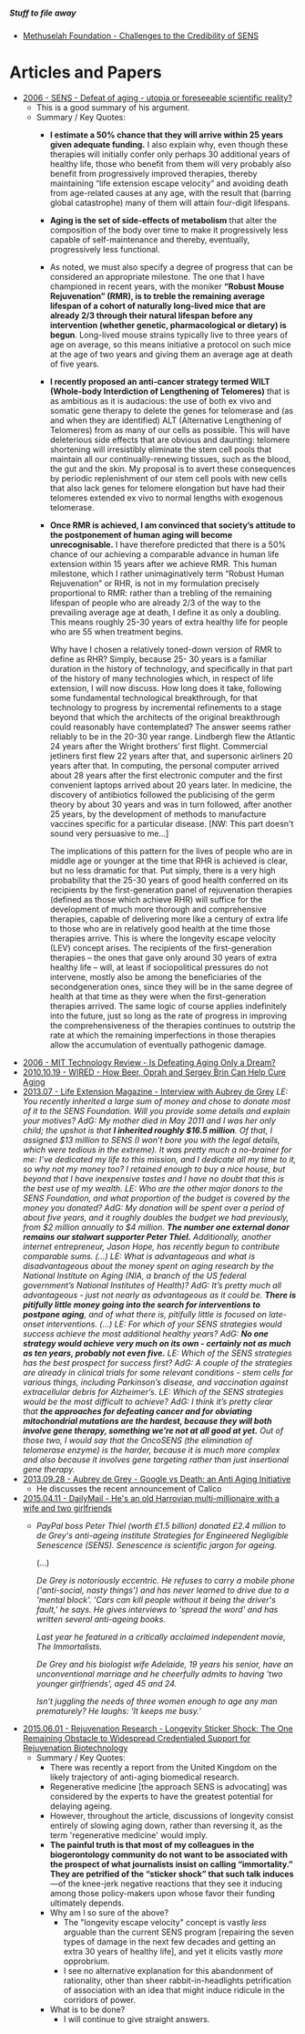 

##### Stuff to file away

- [Methuselah Foundation - Challenges to the Credibility of SENS](https://web.archive.org/web/20080912155953/http://www.mfoundation.org:80/index.php?pagename=credibility)

# Articles and Papers

 - [2006 - SENS - Defeat of aging - utopia or foreseeable scientific reality?](http://www.sens.org/files/pdf/Burd-PP.pdf)
   - This is a good summary of his argument.
   - Summary / Key Quotes:
     - **I estimate a 50% chance that they will arrive within 25 years given adequate funding.** I also explain why, even though these therapies will initially confer only perhaps 30 additional years of healthy life, those who benefit from them will very probably also benefit from progressively improved therapies, thereby maintaining “life extension escape velocity” and avoiding death from age-related causes at any age, with the result that (barring global catastrophe) many of them will attain four-digit lifespans.
     - **Aging is the set of side-effects of metabolism** that alter the composition of the body over time to make it progressively less capable of self-maintenance and thereby, eventually, progressively less functional.
     - As noted, we must also specify a degree of progress that can be considered an appropriate milestone. The one that I have championed in recent years, with the moniker **“Robust Mouse Rejuvenation” (RMR), is to treble the remaining average lifespan of a cohort of naturally long-lived mice that are already 2/3 through their natural lifespan before any intervention (whether genetic, pharmacological or dietary) is begun**. Long-lived mouse strains typically live to three years of age on average, so this means initiative a protocol on such mice at the age of two years and giving them an average age at death of five years.
     - **I recently proposed an anti-cancer strategy termed WILT (Whole-body Interdiction of Lengthening of Telomeres)** that is as ambitious as it is audacious: the use of both ex vivo and somatic gene therapy to delete the genes for telomerase and (as and when they are identified) ALT (Alternative Lengthening of Telomeres) from as many of our cells as possible. This will have deleterious side effects that are obvious and daunting: telomere shortening will irresistibly eliminate the stem cell pools that maintain all our continually-renewing tissues, such as the blood, the gut and the skin. My proposal is to avert these consequences by periodic replenishment of our stem cell pools with new cells that also lack genes for telomere elongation but have had their telomeres extended ex vivo to normal lengths with exogenous telomerase.
     - **Once RMR is achieved, I am convinced that society’s attitude to the postponement of human aging will become unrecognisable.** I have therefore predicted that there is a 50% chance of our achieving a comparable advance in human life extension within 15 years after we achieve RMR. This human milestone, which I rather unimaginatively term “Robust Human Rejuvenation” or RHR, is not in my formulation precisely proportional to RMR: rather than a trebling of the remaining lifespan of people who are already 2/3 of the way to the prevailing average age at death, I define it as only a doubling. This means roughly 25-30 years of extra healthy life for people who are 55 when treatment begins.
     
       Why have I chosen a relatively toned-down version of RMR to define as RHR? Simply, because 25- 30 years is a familiar duration in the history of technology, and specifically in that part of the history of many technologies which, in respect of life extension, I will now discuss. How long does it take, following some fundamental technological breakthrough, for that technology to progress by incremental refinements to a stage beyond that which the architects of the original breakthrough could reasonably have contemplated? The answer seems rather reliably to be in the 20-30 year range. Lindbergh flew the Atlantic 24 years after the Wright brothers’ first flight. Commercial jetliners first flew 22 years after that, and supersonic airliners 20 years after that. In computing, the personal computer arrived about 28 years after the first electronic computer and the first convenient laptops arrived about 20 years later. In medicine, the discovery of antibiotics followed the publicising of the germ theory by about 30 years and was in turn followed, after another 25 years, by the development of methods to manufacture vaccines specific for a particular disease. [NW: This part doesn't sound very persuasive to me...]
       
       The implications of this pattern for the lives of people who are in middle age or younger at the time that RHR is achieved is clear, but no less dramatic for that. Put simply, there is a very high probability that the 25-30 years of good health conferred on its recipients by the first-generation panel of rejuvenation therapies (defined as those which achieve RHR) will suffice for the development of much more thorough and comprehensive therapies, capable of delivering more like a century of extra life to those who are in relatively good health at the time those therapies arrive. This is where the longevity escape velocity (LEV) concept arises. The recipients of the first-generation therapies – the ones that gave only around 30 years of extra healthy life – will, at least if sociopolitical pressures do not intervene, mostly also be among the beneficiaries of the secondgeneration ones, since they will be in the same degree of health at that time as they were when the first-generation therapies arrived. The same logic of course applies indefinitely into the future, just so long as the rate of progress in improving the comprehensiveness of the therapies continues to outstrip the rate at which the remaining imperfections in those therapies allow the accumulation of eventually pathogenic damage.
- [2006 - MIT Technology Review - Is Defeating Aging Only a Dream?](http://www2.technologyreview.com/sens/)
- [2010.10.19 - WIRED - How Beer, Oprah and Sergey Brin Can Help Cure Aging](http://www.wired.com/2010/10/aubrey-de-grey/)
- [2013.07 - Life Extension Magazine - Interview with Aubrey de Grey](http://www.lifeextension.com/magazine/2013/7/Interview-with-Aubrey-de-Grey-PhD/Page-01)
*LE: You recently inherited a large sum of money and chose to donate most of it to the SENS Foundation. Will you provide some details and explain your motives?
AdG: My mother died in May 2011 and I was her only child; the upshot is that **I inherited roughly $16.5 million**. Of that, I assigned $13 million to SENS (I won’t bore you with the legal details, which were tedious in the extreme). It was pretty much a no-brainer for me: I’ve dedicated my life to this mission, and I dedicate all my time to it, so why not my money too? I retained enough to buy a nice house, but beyond that I have inexpensive tastes and I have no doubt that this is the best use of my wealth.
LE: Who are the other major donors to the SENS Foundation, and what proportion of the budget is covered by the money you donated?
AdG: My donation will be spent over a period of about five years, and it roughly doubles the budget we had previously, from $2 million annually to $4 million. **The number one external donor remains our stalwart supporter Peter Thiel.** Additionally, another internet entrepreneur, Jason Hope, has recently begun to contribute comparable sums.
(...)
LE: What is advantageous and what is disadvantageous about the money spent on aging research by the National Institute on Aging (NIA, a branch of the US federal government’s National Institutes of Health)?
AdG: It’s pretty much all advantageous - just not nearly as advantageous as it could be. **There is pitifully little money going into the search for interventions to postpone aging**, and of what there is, pitifully little is focused on late-onset interventions.
(...)
LE: For which of your SENS strategies would success achieve the most additional healthy years?
AdG: **No one strategy would achieve very much on its own - certainly not as much as ten years, probably not even five.**
LE: Which of the SENS strategies has the best prospect for success first?
AdG: A couple of the strategies are already in clinical trials for some relevant conditions - stem cells for various things, including Parkinson’s disease, and vaccination against extracellular debris for Alzheimer’s.
LE: Which of the SENS strategies would be the most difficult to achieve?
AdG: I think it’s pretty clear that **the approaches for defeating cancer and for obviating mitochondrial mutations are the hardest, because they will both involve gene therapy, something we’re not at all good at yet.** Out of those two, I would say that the OncoSENS (the elimination of telomerase enzyme) is the harder, because it is much more complex and also because it involves gene targeting rather than just insertional gene therapy.*
- [2013.09.28 - Aubrey de Grey - Google vs Death: an Anti Aging Initiative](https://www.youtube.com/watch?v=1_Cr3XeVk7k)
  - He discusses the recent announcement of Calico
- [2015.04.11 - DailyMail - He's an old Harrovian multi-millionaire with a wife and two girlfriends](http://www.dailymail.co.uk/news/article-3035091/He-s-old-Harrovian-multi-millionaire-wife-two-girlfriends-s-toast-California-despite-er-looks-says-s-cracked-biological-code-let-live-1-000.html)
  - *PayPal boss Peter Thiel (worth £1.5 billion) donated £2.4 million to de Grey's anti-ageing institute Strategies for Engineered Negligible Senescence (SENS). Senescence is scientific jargon for ageing.*
    
    (...)
    
    *De Grey is notoriously eccentric. He refuses to carry a mobile phone ('anti-social, nasty things') and has never learned to drive due to a 'mental block'. 'Cars can kill people without it being the driver's fault,' he says. He gives interviews to 'spread the word' and has written several anti-ageing books.*
    
    *Last year he featured in a critically acclaimed independent movie, The Immortalists.*
    
    *De Grey and his biologist wife Adelaide, 19 years his senior, have an unconventional marriage and he cheerfully admits to having 'two younger girlfriends', aged 45 and 24.*
    
    *Isn't juggling the needs of three women enough to age any man prematurely? He laughs: 'It keeps me busy.'*
- [2015.06.01 - Rejuvenation Research - Longevity Sticker Shock: The One Remaining Obstacle to Widespread Credentialed Support for Rejuvenation Biotechnology](https://www.ncbi.nlm.nih.gov/pmc/articles/PMC4491156/#B2)
   - Summary / Key Quotes:
     - There was recently a report from the United Kingdom on the likely trajectory of anti-aging biomedical research.
     - Regenerative medicine [the approach SENS is advocating] was considered by the experts to have the greatest potential for delaying ageing.
     - However, throughout the article, discussions of longevity consist entirely of slowing aging down, rather than reversing it, as the term 'regenerative medicine' would imply.
     - **The painful truth is that most of my colleagues in the biogerontology community do not want to be associated with the prospect of what journalists insist on calling “immortality.” They are petrified of the “sticker shock” that such talk induces**—of the knee-jerk negative reactions that they see it inducing among those policy-makers upon whose favor their funding ultimately depends.
     - Why am I so sure of the above?
       - The "longevity escape velocity" concept is vastly *less* arguable than the current SENS program [repairing the seven types of damage in the next few decades and getting an extra 30 years of healthy life], and yet it elicits vastly *more* opprobrium.
       -  I see no alternative explanation for this abandonment of rationality, other than sheer rabbit-in-headlights petrification of association with an idea that might induce ridicule in the corridors of power.
     - What is to be done?
       - I will continue to give straight answers.
